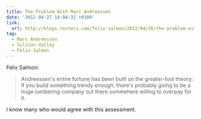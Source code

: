 ```yaml
---
title: The Problem With Marc Andreessen
date: '2012-04-27 14:04:32 +0100'
link:
  url: http://blogs.reuters.com/felix-salmon/2012/04/26/the-problem-with-marc-andreessen/
tag:
  - Marc Andreessen
  - Silicon Valley
  - Felix Salmon
---
```

Felix Salmon:

> Andreessen's entire fortune has been built on the greater-fool theory: if you build something trendy enough, there's probably going to be a huge lumbering company out there somewhere willing to overpay for it.

I know many who would agree with this assessment.
